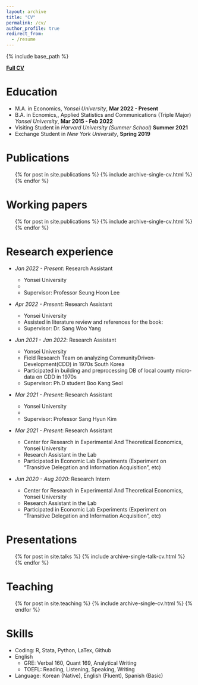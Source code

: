 ```yaml
---
layout: archive
title: "CV"
permalink: /cv/
author_profile: true
redirect_from:
  - /resume
---
```


{% include base_path %}

[**Full CV**](www.youtube.com)

Education
======
* M.A. in Economics, *Yonsei University*, **Mar 2022 - Present**
* B.A. in Ecnomics,, Applied Statistics and Communications (Triple Major) *Yonsei University*, **Mar 2015 - Feb 2022**
* Visiting Student in *Harvard University (Summer School)* **Summer 2021**
* Exchange Student in *New York University*, **Spring 2019**

Publications
======
  <ul>{% for post in site.publications %}
    {% include archive-single-cv.html %}
  {% endfor %}</ul>

Working papers
======
  <ul>{% for post in site.publications %}
    {% include archive-single-cv.html %}
  {% endfor %}</ul>

Research experience
======
* *Jan 2022 - Present*: Research Assistant
  * Yonsei University
  * 
  * Supervisor: Professor Seung Hoon Lee


* *Apr 2022 - Present*: Research Assistant
  * Yonsei University
  * Assisted in literature review and references for the book:
  * Supervisor: Dr. Sang Woo Yang 


* *Jun 2021 - Jan 2022*: Research Assistant
  * Yonsei University
  * Field Research Team on analyzing Community­Driven­Development(CDD) in 1970s South Korea
  * Participated in building and preprocessing DB of local county micro­data on CDD in 1970s
  * Supervisor: Ph.D student Boo Kang Seol 


* *Mar 2021 - Present*: Research Assistant
  * Yonsei University
  * 
  * Supervisor: Professor Sang Hyun Kim


* *Mar 2021 - Present*: Research Assistant
  * Center for Research in Experimental And Theoretical Economics, Yonsei University
  * Research Assistant in the Lab
  * Participated in Economic Lab Experiments (Experiment on “Transitive Delegation and Information Acquisition”, etc)


* *Jun 2020 - Aug 2020*: Research Intern
  * Center for Research in Experimental And Theoretical Economics, Yonsei University
  * Research Assistant in the Lab
  * Participated in Economic Lab Experiments (Experiment on “Transitive Delegation and Information Acquisition”, etc)  

Presentations
======
  <ul>{% for post in site.talks %}
    {% include archive-single-talk-cv.html %}
  {% endfor %}</ul>
  
Teaching
======
  <ul>{% for post in site.teaching %}
    {% include archive-single-cv.html %}
  {% endfor %}</ul>
  
Skills
======
* Coding: R, Stata, Python, LaTex, Github
* English
  * GRE: Verbal 160, Quant 169, Analytical Writing 
  * TOEFL: Reading, Listening, Speaking, Writing
* Language: Korean (Native), English (Fluent), Spanish (Basic)
